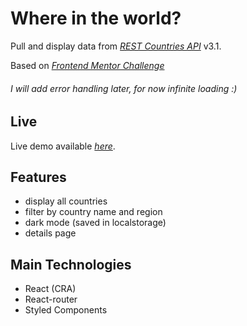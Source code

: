 # Where in the world?

Pull and display data from  [_REST Countries API_](https://restcountries.com/) v3.1. 

Based on [_Frontend Mentor Challenge_](https://www.frontendmentor.io/challenges/rest-countries-api-with-color-theme-switcher-5cacc469fec04111f7b848ca)

###### I will add error handling later, for now infinite loading :)

## Live

Live demo available [_here_](https://countries-exis.netlify.app/).

## Features

- display all countries
- filter by country name and region
- dark mode (saved in localstorage)
- details page

## Main Technologies

- React (CRA)
- React-router
- Styled Components
